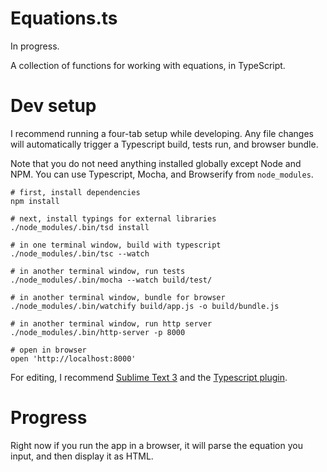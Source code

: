 # Equations.ts

In progress.

A collection of functions for working with equations, in TypeScript.

# Dev setup

I recommend running a four-tab setup while developing. Any file changes
will automatically trigger a Typescript build, tests run, and browser bundle.

Note that you do not need anything installed globally except Node and NPM.
You can use Typescript, Mocha, and Browserify from `node_modules`.

```
# first, install dependencies
npm install

# next, install typings for external libraries
./node_modules/.bin/tsd install

# in one terminal window, build with typescript
./node_modules/.bin/tsc --watch

# in another terminal window, run tests
./node_modules/.bin/mocha --watch build/test/

# in another terminal window, bundle for browser
./node_modules/.bin/watchify build/app.js -o build/bundle.js

# in another terminal window, run http server
./node_modules/.bin/http-server -p 8000

# open in browser
open 'http://localhost:8000'
```

For editing, I recommend [Sublime Text 3](https://www.sublimetext.com/3)
and the
[Typescript plugin](https://github.com/Microsoft/TypeScript-Sublime-Plugin).

# Progress

Right now if you run the app in a browser, it will parse the equation you
input, and then display it as HTML.
